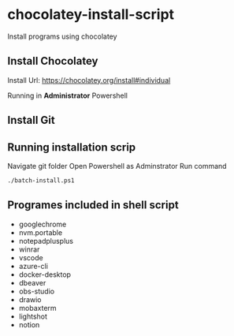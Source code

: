 # chocolatey-install-script
Install programs using chocolatey
## Install Chocolatey
Install Url: https://chocolatey.org/install#individual

Running in <b>Administrator</b> Powershell

## Install Git

## Running installation scrip
Navigate git folder 
Open Powershell as Adminstrator 
Run command 
```sh
./batch-install.ps1
```
## Programes included in shell script
- googlechrome 
- nvm.portable 
- notepadplusplus 
- winrar 
- vscode 
- azure-cli 
- docker-desktop 
- dbeaver 
- obs-studio 
- drawio 
- mobaxterm 
- lightshot 
- notion 